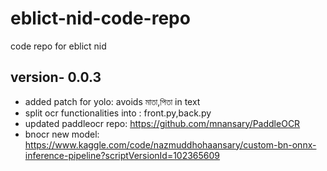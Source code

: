# eblict-nid-code-repo
code repo for eblict nid 

## version- 0.0.3
* added patch for yolo: avoids মাতা,পিতা in text
* split ocr functionalities into : front.py,back.py
* updated paddleocr repo: https://github.com/mnansary/PaddleOCR
* bnocr new model: https://www.kaggle.com/code/nazmuddhohaansary/custom-bn-onnx-inference-pipeline?scriptVersionId=102365609